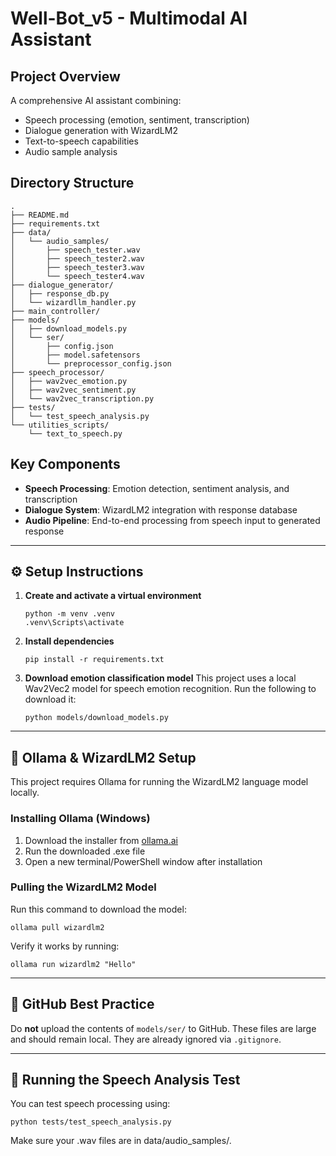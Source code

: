 # Well-Bot_v5 - Multimodal AI Assistant

## Project Overview
A comprehensive AI assistant combining:
- Speech processing (emotion, sentiment, transcription)
- Dialogue generation with WizardLM2
- Text-to-speech capabilities
- Audio sample analysis

## Directory Structure

```
.
├── README.md
├── requirements.txt
├── data/
│   └── audio_samples/
│       ├── speech_tester.wav
│       ├── speech_tester2.wav
│       ├── speech_tester3.wav
│       └── speech_tester4.wav
├── dialogue_generator/
│   ├── response_db.py
│   └── wizardllm_handler.py
├── main_controller/
├── models/
│   ├── download_models.py
│   └── ser/
│       ├── config.json
│       ├── model.safetensors
│       └── preprocessor_config.json
├── speech_processor/
│   ├── wav2vec_emotion.py
│   ├── wav2vec_sentiment.py
│   └── wav2vec_transcription.py
├── tests/
│   └── test_speech_analysis.py
└── utilities_scripts/
    └── text_to_speech.py
```

## Key Components
- **Speech Processing**: Emotion detection, sentiment analysis, and transcription
- **Dialogue System**: WizardLM2 integration with response database
- **Audio Pipeline**: End-to-end processing from speech input to generated response

---

## ⚙️ Setup Instructions

1. **Create and activate a virtual environment**
    ```
    python -m venv .venv
    .venv\Scripts\activate
    ```

2. **Install dependencies**
    ```
    pip install -r requirements.txt
    ```

3. **Download emotion classification model**
    This project uses a local Wav2Vec2 model for speech emotion recognition. Run the following to download it:
    ```
    python models/download_models.py
    ```

---

## 🤖 Ollama & WizardLM2 Setup
This project requires Ollama for running the WizardLM2 language model locally.

### Installing Ollama (Windows)
1. Download the installer from [ollama.ai](https://ollama.ai)
2. Run the downloaded .exe file
3. Open a new terminal/PowerShell window after installation

### Pulling the WizardLM2 Model
Run this command to download the model:
```
ollama pull wizardlm2
```

Verify it works by running:
```
ollama run wizardlm2 "Hello"
```

---

## 🚫 GitHub Best Practice
Do **not** upload the contents of `models/ser/` to GitHub. These files are large and should remain local. They are already ignored via `.gitignore`.

---
## 🧪 Running the Speech Analysis Test
You can test speech processing using:
```
python tests/test_speech_analysis.py
```
Make sure your .wav files are in data/audio_samples/.
